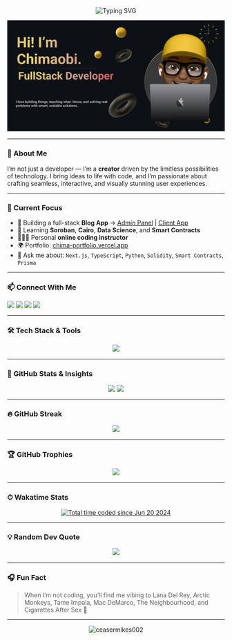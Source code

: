 <!-- Typing Banner -->
<p align="center">
  <img src="https://readme-typing-svg.demolab.com?font=Fira+Code&size=28&pause=1000&color=1e293b&center=true&vCenter=true&width=1000&lines=FulllStack+builder+%7C+Solving+Problems+with+Code;Educator%2C+Builder%2C+Fullstack+Engineer;Code.+Teach.+Repeat.+%F0%9F%92%BB" alt="Typing SVG" />
</p>

<!-- Custom Banner -->
<p align="center">
  <img src="https://github.com/ceasermikes002/ceasermikes002/blob/main/readme-banner.png" alt="Banner" />
</p>

---

### 🧠 About Me
I’m not just a developer — I’m a **creator** driven by the limitless possibilities of technology. I bring ideas to life with code, and I’m passionate about crafting seamless, interactive, and visually stunning user experiences.

---

### 🚀 Current Focus

- 🔭 Building a full-stack **Blog App** → [Admin Panel](https://github.com/ceasermikes002/blog-fullstack-admin) | [Client App](https://github.com/ceasermikes002/blog-fullstack-client)  
- 📖 Learning **Soroban**, **Cairo**, **Data Science**, and **Smart Contracts**  
- 👨🏽‍🏫 Personal **online coding instructor**  
- 🌍 Portfolio: [chima-portfolio.vercel.app](https://chima-portfolio.vercel.app)  
- 💬 Ask me about: `Next.js`, `TypeScript`, `Python`, `Solidity`, `Smart Contracts`, `Prisma`

---

### 📫 Connect With Me

<p align="left">
  <a href="mailto:chimaemekamicheal@gmail.com"><img src="https://img.shields.io/badge/Gmail-D14836?style=for-the-badge&logo=gmail&logoColor=white" /></a>
  <a href="https://twitter.com/ceaser_mikes"><img src="https://img.shields.io/badge/Twitter-1DA1F2?style=for-the-badge&logo=twitter&logoColor=white" /></a>
  <a href="https://www.instagram.com/_.ctech_"><img src="https://img.shields.io/badge/Instagram-E4405F?style=for-the-badge&logo=instagram&logoColor=white" /></a>
  <a href="https://www.linkedin.com/in/chimaobiemeka"><img src="https://img.shields.io/badge/LinkedIn-0077B5?style=for-the-badge&logo=linkedin&logoColor=white" /></a>
</p>

---

### 🛠️ Tech Stack & Tools

<p align="center">
  <img src="https://skillicons.dev/icons?i=js,ts,py,html,css,nextjs,react,nodejs,tailwind,solidity,prisma,postgres,sqlite,flutter,dart,nestjs,express,vite,vercel,git,github,vscode,postman,figma,docker,mongodb,redis,graphql" />
</p>

---

### 🧩 GitHub Stats & Insights

<p align="center">
  <img src="https://github-readme-stats.vercel.app/api?username=ceasermikes002&show_icons=true&theme=default&border_radius=10&count_private=true" height="180px" />
  <img src="https://github-readme-stats.vercel.app/api/top-langs/?username=ceasermikes002&layout=compact&theme=default&langs_count=10&hide_progress=true" height="180px" />
</p>

---

### 🔥 GitHub Streak

<p align="center">
  <img src="https://streak-stats.demolab.com?user=ceasermikes002&theme=default&hide_border=true&border_radius=10" />
</p>

---

### 🏆 GitHub Trophies

<p align="center">
  <img src="https://github-profile-trophy.vercel.app/?username=ceasermikes002&theme=flat&row=1&column=6&no-bg=true&margin-w=10" />
</p>

---

### ⏱ Wakatime Stats

<p align="center">
  <a href="https://wakatime.com/@1de2f53e-caac-432b-bb25-4b3a67e31e49"><img src="https://wakatime.com/badge/user/1de2f53e-caac-432b-bb25-4b3a67e31e49.svg" alt="Total time coded since Jun 20 2024" /></a>
</p>

---

### 💡 Random Dev Quote

<p align="center">
  <img src="https://quotes-github-readme.vercel.app/api?type=horizontal&theme=light" />
</p>

---

### 🎧 Fun Fact

> When I’m not coding, you’ll find me vibing to Lana Del Rey, Arctic Monkeys, Tame Impala, Mac DeMarco, The Neighbourhood, and Cigarettes After Sex 🎵

---

<p align="center">
  <img src="https://komarev.com/ghpvc/?username=ceasermikes002&label=Profile+views&color=0e75b6&style=flat" alt="ceasermikes002" />
</p>
